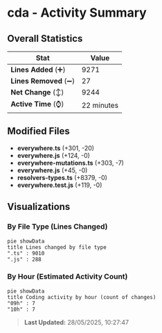 # cda - Activity Summary 

## Overall Statistics

| Stat                   | Value                                                             |
| ---------------------- | ----------------------------------------------------------------- |
| **Lines Added** (➕)   | 9271                                          |
| **Lines Removed** (➖) | 27                                        |
| **Net Change** (↕)    | 9244                |
| **Active Time** (⌚)   | 22 minutes |


## Modified Files
- **everywhere.ts** (+301, -20)
- **everywhere.js** (+124, -0)
- **everywhere-mutations.ts** (+303, -7)
- **everywhere.js** (+45, -0)
- **resolvers-types.ts** (+8379, -0)
- **everywhere.test.js** (+119, -0)

## Visualizations

### By File Type (Lines Changed)

```mermaid
pie showData
title Lines changed by file type
".ts" : 9010
".js" : 288
```

### By Hour (Estimated Activity Count)

```mermaid
pie showData
title Coding activity by hour (count of changes)
"09h" : 7
"10h" : 7
```


> **Last Updated:** 28/05/2025, 10:27:47